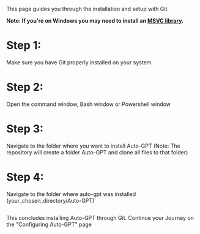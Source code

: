 This page guides you through the installation and setup with Git.

**Note: If you're on Windows you may need to install an [MSVC library](https://learn.microsoft.com/en-us/cpp/windows/latest-supported-vc-redist?view=msvc-170).**

# Step 1:
Make sure you have Git properly installed on your system.

# Step 2: 
Open the command window, Bash window or Powershell window

# Step 3:
Navigate to the folder where you want to install Auto-GPT (Note: The repository will create a folder Auto-GPT and clone all files to that folder)

# Step 4:
Navigate to the folder where auto-gpt was installed (your_chosen_directory/Auto-GPT)
<pre>
</pre>

This concludes installing Auto-GPT through Git. Continue your Journey on the "Configuring Auto-GPT" page